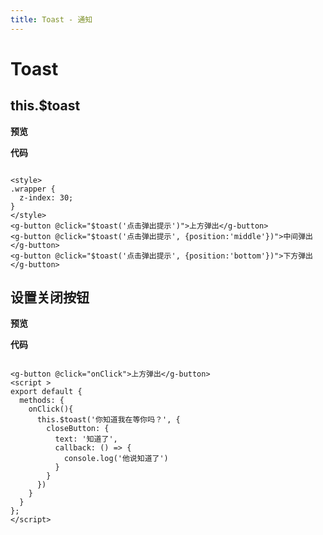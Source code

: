 ```yaml
---
title: Toast - 通知
---
```


# Toast

## this.$toast

**预览**

<toast-deom></toast-deom>

**代码**

~~~Vue

<style>
.wrapper {
  z-index: 30;
}
</style>
<g-button @click="$toast('点击弹出提示')">上方弹出</g-button>
<g-button @click="$toast('点击弹出提示', {position:'middle'})">中间弹出</g-button>
<g-button @click="$toast('点击弹出提示', {position:'bottom'})">下方弹出</g-button>
~~~

## 设置关闭按钮

**预览**

<toast-deom1></toast-deom1>

**代码**

~~~vue

<g-button @click="onClick">上方弹出</g-button>
<script >
export default {
  methods: {
    onClick(){
      this.$toast('你知道我在等你吗？', {
        closeButton: {
          text: '知道了',
          callback: () => {
            console.log('他说知道了')
          }
        }
      })
    }
  }
};
</script>


~~~
